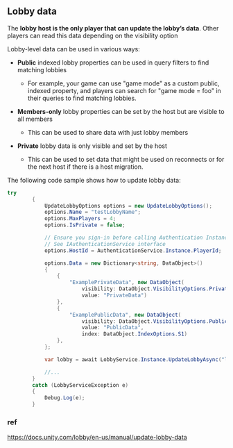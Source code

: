 ## Lobby data
The **lobby host is the only player that can update the lobby’s data**. Other players can read this data depending on the visibility option


Lobby-level data can be used in various ways:

-   **Public** indexed lobby properties can be used in query filters to find matching lobbies
    
    -   For example, your game can use "game mode" as a custom public, indexed property, and players can search for "game mode = foo" in their queries to find matching lobbies.
-   **Members-only** lobby properties can be set by the host but are visible to all members
    
    -   This can be used to share data with just lobby members
-   **Private** lobby data is only visible and set by the host
    
    -   This can be used to set data that might be used on reconnects or for the next host if there is a host migration.

The following code sample shows how to update lobby data:

```cs
try
        {
            UpdateLobbyOptions options = new UpdateLobbyOptions();
            options.Name = "testLobbyName";
            options.MaxPlayers = 4;
            options.IsPrivate = false;

            // Ensure you sign-in before calling Authentication Instance
            // See IAuthenticationService interface
            options.HostId = AuthenticationService.Instance.PlayerId;

            options.Data = new Dictionary<string, DataObject>()
            {
                {
                    "ExamplePrivateData", new DataObject(
                        visibility: DataObject.VisibilityOptions.Private,
                        value: "PrivateData")
                },
                {
                    "ExamplePublicData", new DataObject(
                        visibility: DataObject.VisibilityOptions.Public,
                        value: "PublicData",
                        index: DataObject.IndexOptions.S1)
                },
            };

            var lobby = await LobbyService.Instance.UpdateLobbyAsync("lobbyId", options);

            //...
        }
        catch (LobbyServiceException e)
        {
            Debug.Log(e);
        }
```

### ref 
https://docs.unity.com/lobby/en-us/manual/update-lobby-data
